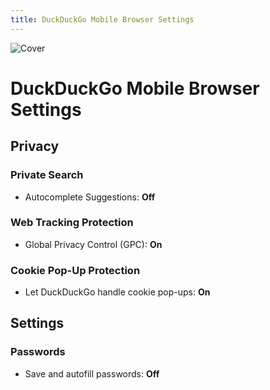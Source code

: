 ```yaml
---
title: DuckDuckGo Mobile Browser Settings
---
```


![Cover](/assets/covers/duckduckgo.png)

# DuckDuckGo Mobile Browser Settings

## Privacy

### Private Search

* Autocomplete Suggestions: **Off**

### Web Tracking Protection

* Global Privacy Control (GPC): **On**

### Cookie Pop-Up Protection

* Let DuckDuckGo handle cookie pop-ups: **On**

## Settings

### Passwords

* Save and autofill passwords: **Off**
